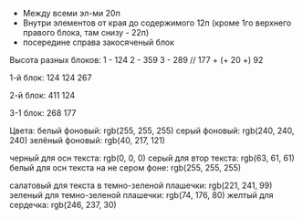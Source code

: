 - Между всеми эл-ми 20п
- Внутри элементов от края до содержимого 12п
	(кроме 1го верхнего правого блока, там снизу - 22п)
- посередине справа закосяченый блок

Высота разных блоков:
1 - 124
2 - 359
3 - 289 // 177 + (+ 20 +) 92

1-й блок:
124 124 267

2-й блок:
411 124

3-1 блок:
268 177

Цвета:
белый фоновый: rgb(255, 255, 255)
серый фоновый: rgb(240, 240, 240)
зелёный фоновый: rgb(40, 217, 121)

черный для осн текста: rgb(0, 0, 0)
серый для втор текста: rgb(63, 61, 61)
белый для осн текста на не сером фоне: rgb(255, 255, 255)

салатовый для текста в темно-зеленой плашечки: rgb(221, 241, 99)
зеленый для темно-зеленой плашечки: rgb(74, 176, 80)
желтый для сердечка: rgb(246, 237, 30)
                 



